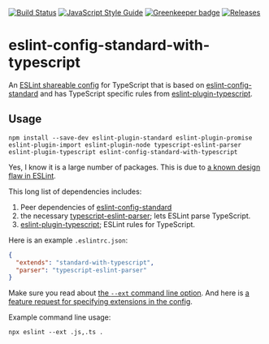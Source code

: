 [![Build Status](https://travis-ci.org/mightyiam/eslint-config-standard-with-typescript.svg?branch=master)](https://travis-ci.org/mightyiam/eslint-config-standard-with-typescript)
[![JavaScript Style Guide](https://img.shields.io/badge/code_style-standard-brightgreen.svg)](https://standardjs.com)
[![Greenkeeper badge](https://badges.greenkeeper.io/mightyiam/eslint-config-standard-with-typescript.svg)](https://greenkeeper.io/)
[![Releases](https://coderelease.io/badge/mightyiam/eslint-config-standard-with-typescript)](https://coderelease.io/github/repository/mightyiam/eslint-config-standard-with-typescript)

# eslint-config-standard-with-typescript

An [ESLint shareable config](https://eslint.org/docs/developer-guide/shareable-configs) for TypeScript that is based on [eslint-config-standard](https://github.com/standard/eslint-config-standard) and has TypeScript specific rules from [eslint-plugin-typescript](https://github.com/nzakas/eslint-plugin-typescript).

## Usage

```
npm install --save-dev eslint-plugin-standard eslint-plugin-promise eslint-plugin-import eslint-plugin-node typescript-eslint-parser eslint-plugin-typescript eslint-config-standard-with-typescript 
```

Yes, I know it is a large number of packages. This is due to [a known design flaw in ESLint](https://github.com/eslint/eslint/issues/10125).

This long list of dependencies includes:

1. Peer dependencies of [eslint-config-standard](https://github.com/standard/eslint-config-standard)
1. the necessary [typescript-eslint-parser](https://github.com/eslint/typescript-eslint-parser/); lets ESLint parse TypeScript.
1. [eslint-plugin-typescript](https://github.com/nzakas/eslint-plugin-typescript); ESLint rules for TypeScript.

Here is an example `.eslintrc.json`:

```json
{
  "extends": "standard-with-typescript",
  "parser": "typescript-eslint-parser"
}
```

Make sure you read about [the `--ext` command line option](https://eslint.org/docs/user-guide/command-line-interface#--ext). And here is [a feature request for specifying extensions in the config](https://github.com/eslint/eslint/issues/10828).

Example command line usage:

```
npx eslint --ext .js,.ts .
```
